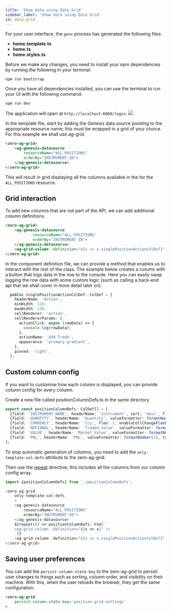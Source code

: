 ```yaml
---
title: 'Show data using Data Grid'
sidebar_label: 'Show data using Data Grid'
id: data-grid
---
```


For your user interface, the `genx` process has generated the following files:

- **home.template.ts**
- **home.ts**
- **home.styles.ts**

Before we make any changes, you need to install your npm dependencies by running the following in your terminal:

```shell
npm run bootstrap
```

Once you have all dependencies installed, you can use the terminal to run your UI with the following command: 

```shell
npm run dev
```

The application will open at `http://localhost:6060/login`.
![](/img/btfe--positions-example--login.png)


In the template file, start by adding the Genesis data source pointing to the appropriate resource name; this must be wrapped in a grid of your choice. For this example we shall use ag-grid.

[//]: # (link to ag-genesis-datasource tsdocs)
```html title="home.template.ts"
<zero-ag-grid>
    <ag-genesis-datasource
        resourceName="ALL_POSITIONS"
        orderBy="INSTRUMENT_ID">
    </ag-genesis-datasource>
</zero-ag-grid>
```

This will result in grid displaying all the columns available in the for the `ALL_POSITIONS` resource.

## Grid interaction

To add new columns that are not part of the API, we can add additional column definitions.

```html {6} title="home.template.ts"
<zero-ag-grid>
    <ag-genesis-datasource
            resourceName="ALL_POSITIONS"
            orderBy="INSTRUMENT_ID">
    </ag-genesis-datasource>
    <ag-grid-column :definition="${x => x.singlePositionActionColDef}" />
</zero-ag-grid>

```

In the component definition file, we can provide a method that enables us to interact with the rest of the class.
The example below creates a column with a button that logs data in the row to the console.
Here you can easily swap logging the row data with some custom logic (such as calling a back-end api that we shall cover in more detail later on).

```typescript title="home.ts"
  public singlePositionActionColDef: ColDef = {
    headerName: 'Action',
    minWidth: 120,
    maxWidth: 120,
    cellRenderer: 'action',
    cellRendererParams: {
      actionClick: async (rowData) => {
        console.log(rowData);
      },
      actionName: 'Add Trade',
      appearance: 'primary-gradient',
    },
    pinned: 'right',
  };
```

## Custom column config

If you want to customise how each column is displayed, you can provide column config for every column.

Create a new file called positionColumnDefs.ts in the same directory.

```typescript title="positionColumnDefs.ts"
export const positionColumnDefs: ColDef[] = [
  {field: 'INSTRUMENT_NAME', headerName: 'Instrument', sort: 'desc', flex: 2},
  {field: 'QUANTITY', headerName: 'Quantity', valueFormatter: formatNumber(0), type: 'rightAligned', flex: 1, enableCellChangeFlash: true},
  {field: 'CURRENCY', headerName: 'Ccy', flex: 1, enableCellChangeFlash: true},
  {field: 'NOTIONAL', headerName: 'Traded Value', valueFormatter: formatNumber(2), type: 'rightAligned', flex: 1, enableCellChangeFlash: true},
  {field: 'VALUE', headerName: 'Market Value', valueFormatter: formatNumber(2), type: 'rightAligned', flex: 1, enableCellChangeFlash: true},
  {field: 'PNL', headerName: 'PNL', valueFormatter: formatNumber(2), type: 'rightAligned', flex: 1, enableCellChangeFlash: true},
];
```

To stop automatic generation of columns, you need to add the `only-template-col-defs` attribute to the zero-ag-grid.

Then use the [repeat](https://www.fast.design/docs/fast-element/using-directives/#the-repeat-directive) directive; this includes all the columns from our column config array.


```typescript {4,10-12} title="home.template.ts"
import {positionColumnDefs} from './positionColumnDefs';

<zero-ag-grid
    only-template-col-defs
    >
    <ag-genesis-datasource
        resourceName="ALL_POSITIONS"
        orderBy="INSTRUMENT_ID">
    </ag-genesis-datasource>
    ${repeat(() => positionColumnDefs, html`
    <ag-grid-column :definition="${x => x}" />
    `)}
    <ag-grid-column :definition="${x => x.singlePositionActionColDef}" />
</zero-ag-grid>
```

## Saving user preferences

You can add the `persist-column-state-key` to the zero-ag-grid to persist user changes to things such as sorting, column order, and visibility on their machine. With this, when the user reloads the browser, they get the same configuration.

```html {2}
<zero-ag-grid
    persist-column-state-key='position-grid-settings'
>
```


[//]: # (link to zero-ag-grid tsdocs)


